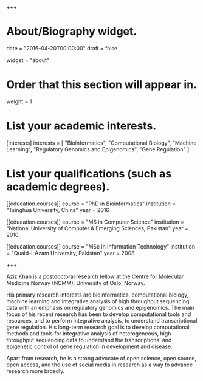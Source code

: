 +++
# About/Biography widget.

date = "2016-04-20T00:00:00"
draft = false

widget = "about"

# Order that this section will appear in.
weight = 1

# List your academic interests.
[interests]
  interests = [
    "Bioinformatics",
    "Computational Biology",
    "Machine Learning",
    "Regulatory Genomics and Epigenomics",
    "Gene Regulation"
  ]

# List your qualifications (such as academic degrees).
[[education.courses]]
  course = "PhD in Bioinformatics"
  institution = "Tsinghua University, China"
  year = 2016

[[education.courses]]
  course = "MS in Computer Science"
  institution = "National University of Computer & Emerging Sciences, Pakistan"
  year = 2010

[[education.courses]]
  course = "MSc in Information Technology"
  institution = "Quaid-I-Azam University, Pakistan"
  year = 2008
 
+++

Aziz Khan is a postdoctoral research fellow at the Centre for Molecular Medicine Norway (NCMM), University of Oslo, Norway.

His primary research interests are bioinformatics, computational biology, machine learning and integrative analysis of high throughput sequencing data with an emphasis on regulatory genomics and epigenomics. The main focus of his recent research has been to develop computational tools and resources, and to perform integrative analysis, to understand transcriptional gene regulation. His long-term research goal is to develop computational methods and tools for integrative analysis of heterogeneous, high-throughput sequencing data to understand the transcriptional and epigenetic control of gene regulation in development and disease.

Apart from research, he is a strong advocate of open science, open source, open access, and the use of social media in research as a way to advance research more broadly.